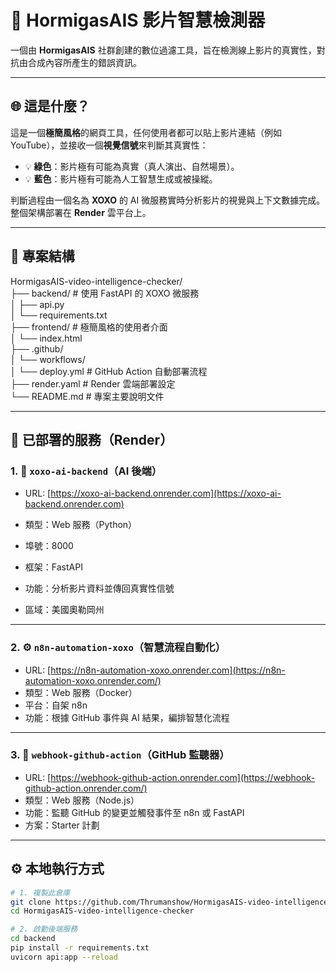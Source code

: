 # 🧠 HormigasAIS 影片智慧檢測器

一個由 **HormigasAIS** 社群創建的數位過濾工具，旨在檢測線上影片的真實性，對抗由合成內容所產生的錯誤資訊。

---

## 🌐 這是什麼？

這是一個**極簡風格**的網頁工具，任何使用者都可以貼上影片連結（例如 YouTube），並接收一個**視覺信號**來判斷其真實性：

- 💡 **綠色**：影片極有可能為真實（真人演出、自然場景）。
- 💡 **藍色**：影片極有可能為人工智慧生成或被操縱。

判斷過程由一個名為 **XOXO** 的 AI 微服務實時分析影片的視覺與上下文數據完成。整個架構部署在 **Render** 雲平台上。

---

## 🧱 專案結構

HormigasAIS-video-intelligence-checker/  
├── backend/                         # 使用 FastAPI 的 XOXO 微服務  
│   ├── api.py  
│   └── requirements.txt  
├── frontend/                        # 極簡風格的使用者介面  
│   └── index.html  
├── .github/  
│   └── workflows/  
│       └── deploy.yml              # GitHub Action 自動部署流程  
├── render.yaml                     # Render 雲端部署設定  
└── README.md                       # 專案主要說明文件

---

## 🚀 已部署的服務（Render）

### 1. 🧠 `xoxo-ai-backend`（AI 後端）

- URL: [https://xoxo-ai-backend.onrender.com](https://xoxo-ai-backend.onrender.com)
  
- 類型：Web 服務（Python）
- 埠號：8000  
- 框架：FastAPI  
- 功能：分析影片資料並傳回真實性信號  
- 區域：美國奧勒岡州

---

### 2. ⚙️ `n8n-automation-xoxo`（智慧流程自動化）

- URL: [https://n8n-automation-xoxo.onrender.com](https://n8n-automation-xoxo.onrender.com/)
- 類型：Web 服務（Docker）  
- 平台：自架 n8n  
- 功能：根據 GitHub 事件與 AI 結果，編排智慧化流程

---

### 3. 🧩 `webhook-github-action`（GitHub 監聽器）

- URL: [https://webhook-github-action.onrender.com](https://webhook-github-action.onrender.com/)
- 類型：Web 服務（Node.js）  
- 功能：監聽 GitHub 的變更並觸發事件至 n8n 或 FastAPI  
- 方案：Starter 計劃

---

## ⚙️ 本地執行方式

```bash
# 1. 複製此倉庫
git clone https://github.com/Thrumanshow/HormigasAIS-video-intelligence-checker.git
cd HormigasAIS-video-intelligence-checker

# 2. 啟動後端服務
cd backend
pip install -r requirements.txt
uvicorn api:app --reload
